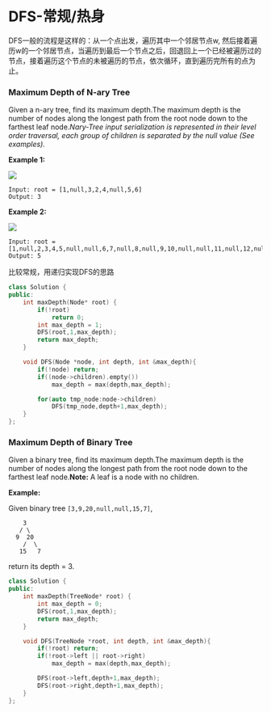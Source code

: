 # DFS-常规/热身

DFS一般的流程是这样的：从一个点出发，遍历其中一个邻居节点w, 然后接着遍历w的一个邻居节点，当遍历到最后一个节点之后，回退回上一个已经被遍历过的节点，接着遍历这个节点的未被遍历的节点，依次循环，直到遍历完所有的点为止。

### Maximum Depth of N-ary Tree

Given a n-ary tree, find its maximum depth.The maximum depth is the number of nodes along the longest path from the root node down to the farthest leaf node._Nary-Tree input serialization is represented in their level order traversal, each group of children is separated by the null value \(See examples\)._

**Example 1:**

![](https://assets.leetcode.com/uploads/2018/10/12/narytreeexample.png)

```text
Input: root = [1,null,3,2,4,null,5,6]
Output: 3
```

**Example 2:**

![](https://assets.leetcode.com/uploads/2019/11/08/sample_4_964.png)

```text
Input: root = [1,null,2,3,4,5,null,null,6,7,null,8,null,9,10,null,null,11,null,12,null,13,null,null,14]
Output: 5
```

比较常规，用递归实现DFS的思路

```cpp
class Solution {
public:
    int maxDepth(Node* root) {
        if(!root)
            return 0;
        int max_depth = 1;
        DFS(root,1,max_depth);
        return max_depth;
    }

    void DFS(Node *node, int depth, int &max_depth){
        if(!node) return;
        if((node->children).empty())
            max_depth = max(depth,max_depth);

        for(auto tmp_node:node->children)
            DFS(tmp_node,depth+1,max_depth);
    }
};

```

### Maximum Depth of Binary Tree

Given a binary tree, find its maximum depth.The maximum depth is the number of nodes along the longest path from the root node down to the farthest leaf node.**Note:** A leaf is a node with no children.

**Example:**

Given binary tree `[3,9,20,null,null,15,7]`,

```text
    3
   / \
  9  20
    /  \
   15   7
```

return its depth = 3.

```cpp
class Solution {
public:
    int maxDepth(TreeNode* root) {
        int max_depth = 0;
        DFS(root,1,max_depth);
        return max_depth;
    }

    void DFS(TreeNode *root, int depth, int &max_depth){
    	if(!root) return;
    	if(!root->left || root->right)
    		max_depth = max(depth,max_depth);

    	DFS(root->left,depth+1,max_depth);
    	DFS(root->right,depth+1,max_depth);
    }
};

```


